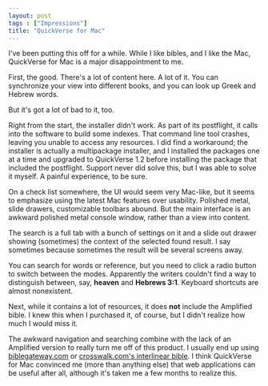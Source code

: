 ```yaml
---
layout: post
tags : ["Impressions"]
title: "QuickVerse for Mac"
---
```

I've been putting this off for a while. While I like bibles, and I like the Mac, QuickVerse for Mac is a major disappointment to me.

<!--more-->

First, the good. There's a lot of content here. A lot of it. You can synchronize your view into different books, and you can look up Greek and Hebrew words.

But it's got a lot of bad to it, too.

Right from the start, the installer didn't work. As part of its postflight, it calls into the software to build some indexes. That command line tool crashes, leaving you unable to access any resources. I did find a workaround; the installer is actually a multipackage installer, and I installed the packages one at a time and upgraded to QuickVerse 1.2 before installing the package that included the postflight. Support never did solve this, but I was able to solve it myself. A painful experience, to be sure.

On a check list somewhere, the UI would seem very Mac-like, but it seems to emphasize using the latest Mac features over usability. Polished metal, slide drawers, customizable toolbars abound. But the main interface is an awkward polished metal console window, rather than a view into content.

The search is a full tab with a bunch of settings on it and a slide out drawer showing (sometimes) the context of the selected found result. I say sometimes because sometimes the result will be several screens away.

You can search for words or reference, but you need to click a radio button to switch between the modes. Apparently the writers couldn't find a way to distinguish between, say, **heaven** and **Hebrews 3:1**. Keyboard shortcuts are almost nonexistent.

Next, while it contains a lot of resources, it does **not** include the Amplified bible. I knew this when I purchased it, of course, but I didn't realize how much I would miss it.

The awkward navigation and searching combine with the lack of an Amplified version to really turn me off of this product. I usually end up using [biblegateway.com][1] or [crosswalk.com's interlinear bible][2]. I think QuickVerse for Mac convinced me (more than anything else) that web applications can be useful after all, although it's taken me a few months to realize this.

[1]: http://www.biblegateway.com/
[2]: http://bible.crosswalk.com/InterlinearBible
